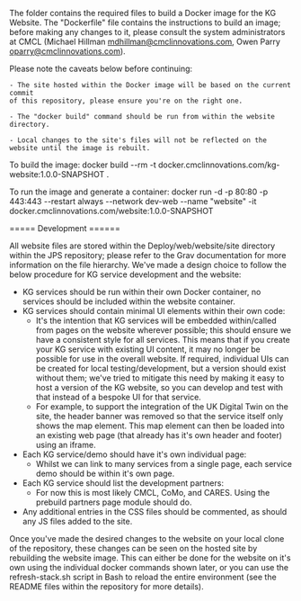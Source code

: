 The folder contains the required files to build a Docker image for the KG Website. The "Dockerfile"
file contains the instructions to build an image; before making any changes to it, please consult
the system administrators at CMCL (Michael Hillman <mdhillman@cmclinnovations.com>, 
Owen Parry <oparry@cmclinnovations.com>).


Please note the caveats below before continuing:

	- The site hosted within the Docker image will be based on the current commit 
	of this repository, please ensure you're on the right one.

	- The "docker build" command should be run from within the website directory. 
	
	- Local changes to the site's files will not be reflected on the website until the image is rebuilt.
	

To build the image:
	docker build --rm -t docker.cmclinnovations.com/kg-website:1.0.0-SNAPSHOT .
	
To run the image and generate a container:
	docker run -d -p 80:80 -p 443:443 --restart always --network dev-web --name "website" -it docker.cmclinnovations.com/website:1.0.0-SNAPSHOT


===== Development ======
	
All website files are stored within the Deploy/web/website/site directory within the JPS repository; please refer to the Grav documentation for more information on the file hierarchy. We've made a design choice to follow the below procedure for KG service development and the website:

- KG services should be run within their own Docker container, no services should be included within the website container.
- KG services should contain minimal UI elements within their own code:
	- It's the intention that KG services will be embedded within/called from pages on the website wherever possible; this should ensure we have a consistent style for all services. This means that if you create your KG service with existing UI content, it may no longer be possible for use in the overall website. If required, individual UIs can be created for local testing/development, but a version should exist without them; we've tried to mitigate this need by making it easy to host a version of the KG website, so you can develop and test with that instead of a bespoke UI for that service.
	- For example, to support the integration of the UK Digital Twin on the site, the header banner was removed so that the service itself only shows the map element. This map element can then be loaded into an existing web page (that already has it's own header and footer) using an iframe.
- Each KG service/demo should have it's own individual page:
	- Whilst we can link to many services from a single page, each service demo should be within it's own page.
- Each KG service should list the development partners:
	- For now this is most likely CMCL, CoMo, and CARES. Using the prebuild partners page module should do.
- Any additional entries in the CSS files should be commented, as should any JS files added to the site.

Once you've made the desired changes to the website on your local clone of the repository, these changes can be seen on the hosted site by rebuilding the website image. This can either be done for the website on it's own using the individual docker commands shown later, or you can use the refresh-stack.sh script in Bash to reload the entire environment (see the README files within the repository for more details).